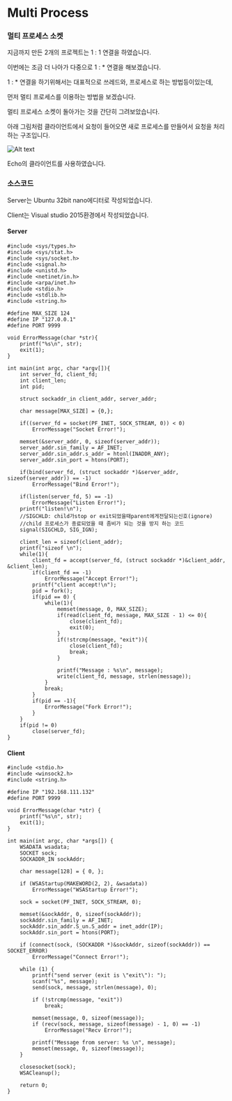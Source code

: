 # Multi Process
### 멀티 프로세스 소켓
지금까지 만든 2개의 프로젝트는 1 : 1 연결을 하였습니다.

이번에는 조금 더 나아가 다중으로 1 : * 연결을 해보겠습니다.

1 : * 연결을 하기위해서는 대표적으로 쓰레드와, 프로세스로 하는  방법등이있는데,

먼저 멀티 프로세스를 이용하는 방법을 보겠습니다.

멀티 프로세스 소켓이 돌아가는 것을 간단히 그려보았습니다.

아래 그림처럼 클라이언트에서 요청이 들어오면 새로 프로세스를 만들어서 요청을 처리하는 구조입니다.

![Alt text](https://github.com/Funniest/study/blob/master/Socket/Multi_Process/img/Multi_Process.PNG)

Echo의 클라이언트를 사용하였습니다.

### 소스코드
Server는 Ubuntu 32bit nano에디터로 작성되었습니다.

Client는 Visual studio 2015환경에서 작성되었습니다.

#### Server
```
#include <sys/types.h>
#include <sys/stat.h>
#include <sys/socket.h>
#include <signal.h>
#include <unistd.h>
#include <netinet/in.h>
#include <arpa/inet.h>
#include <stdio.h>
#include <stdlib.h>
#include <string.h>

#define MAX_SIZE 124
#define IP "127.0.0.1"
#define PORT 9999

void ErrorMessage(char *str){
	printf("%s\n", str);
	exit(1);
}

int main(int argc, char *argv[]){
	int server_fd, client_fd;
	int client_len;
	int pid;

	struct sockaddr_in client_addr, server_addr;
	
	char message[MAX_SIZE] = {0,};
	
	if((server_fd = socket(PF_INET, SOCK_STREAM, 0)) < 0)
		ErrorMessage("Socket Error!");

	memset(&server_addr, 0, sizeof(server_addr));
	server_addr.sin_family = AF_INET;
	server_addr.sin_addr.s_addr = htonl(INADDR_ANY);
	server_addr.sin_port = htons(PORT);

	if(bind(server_fd, (struct sockaddr *)&server_addr, sizeof(server_addr)) == -1)
		ErrorMessage("Bind Error!");

	if(listen(server_fd, 5) == -1)
		ErrorMessage("Listen Error!");
	printf("listen!\n");
	//SIGCHLD: child가stop or exit되었을때parent에게전달되는신호(ignore)
	//child 프로세스가 종료되었을 때 좀비가 되는 것을 방지 하는 코드
	signal(SIGCHLD, SIG_IGN);

	client_len = sizeof(client_addr);
	printf("sizeof \n");
	while(1){
		client_fd = accept(server_fd, (struct sockaddr *)&client_addr, &client_len);
		if(client_fd == -1)
			ErrorMessage("Accept Error!");
		printf("client accept!\n");
		pid = fork();
		if(pid == 0) {
			while(1){
				memset(message, 0, MAX_SIZE);
				if(read(client_fd, message, MAX_SIZE - 1) <= 0){
					close(client_fd);
					exit(0);
				}
				if(!strcmp(message, "exit")){
					close(client_fd);
					break;
				}
				
				printf("Message : %s\n", message);
				write(client_fd, message, strlen(message));
			}
			break;
		}
		if(pid == -1){
			ErrorMessage("Fork Error!");
		}
	}
	if(pid != 0)
		close(server_fd);
}
```

#### Client
```
#include <stdio.h>
#include <winsock2.h>
#include <string.h>

#define IP "192.168.111.132"
#define PORT 9999

void ErrorMessage(char *str) {
	printf("%s\n", str);
	exit(1);
}

int main(int argc, char *args[]) {
	WSADATA wsadata;
	SOCKET sock;
	SOCKADDR_IN sockAddr;

	char message[128] = { 0, };
	
	if (WSAStartup(MAKEWORD(2, 2), &wsadata))
		ErrorMessage("WSAStartup Error!");

	sock = socket(PF_INET, SOCK_STREAM, 0);
	
	memset(&sockAddr, 0, sizeof(sockAddr));
	sockAddr.sin_family = AF_INET;
	sockAddr.sin_addr.S_un.S_addr = inet_addr(IP);
	sockAddr.sin_port = htons(PORT);

	if (connect(sock, (SOCKADDR *)&sockAddr, sizeof(sockAddr)) == SOCKET_ERROR)
		ErrorMessage("Connect Error!");

	while (1) {
		printf("send server (exit is \"exit\"): ");
		scanf("%s", message);
		send(sock, message, strlen(message), 0);
		
		if (!strcmp(message, "exit"))
			break;

		memset(message, 0, sizeof(message));
		if (recv(sock, message, sizeof(message) - 1, 0) == -1)
			ErrorMessage("Recv Error!");

		printf("Message from server: %s \n", message);
		memset(message, 0, sizeof(message));
	}

	closesocket(sock);
	WSACleanup();

	return 0;
}
```
